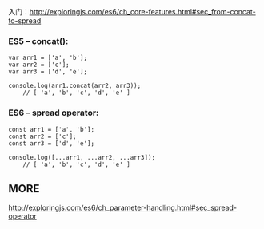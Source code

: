 入门：<http://exploringjs.com/es6/ch_core-features.html#sec_from-concat-to-spread>
### ES5 – concat():
```
var arr1 = ['a', 'b'];
var arr2 = ['c'];
var arr3 = ['d', 'e'];

console.log(arr1.concat(arr2, arr3));
    // [ 'a', 'b', 'c', 'd', 'e' ]
```

### ES6 – spread operator:
```
const arr1 = ['a', 'b'];
const arr2 = ['c'];
const arr3 = ['d', 'e'];

console.log([...arr1, ...arr2, ...arr3]);
    // [ 'a', 'b', 'c', 'd', 'e' ]
```

## MORE
<http://exploringjs.com/es6/ch_parameter-handling.html#sec_spread-operator>